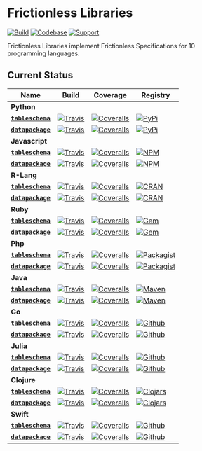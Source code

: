 # Frictionless Libraries

[![Build](https://img.shields.io/github/workflow/status/frictionlessdata/libraries/general/main)](https://github.com/frictionlessdata/libraries/actions)
[![Codebase](https://img.shields.io/badge/codebase-github-brightgreen)](https://github.com/frictionlessdata/libraries)
[![Support](https://img.shields.io/badge/support-discord-brightgreen)](https://discord.com/channels/695635777199145130/695635777199145133)

Frictionless Libraries implement Frictionless Specifications for 10 programming languages.

## Current Status

Name  | Build | Coverage | Registry
----- | ----- | -------- | --------
**Python** |
**<a href="https://github.com/frictionlessdata/tableschema-py">`tableschema`</a>** | [![Travis](https://img.shields.io/travis/frictionlessdata/tableschema-py/master.svg)](https://travis-ci.org/frictionlessdata/tableschema-py) | [![Coveralls](http://img.shields.io/coveralls/frictionlessdata/tableschema-py.svg?branch=master)](https://coveralls.io/r/frictionlessdata/tableschema-py?branch=master) | [![PyPi](https://img.shields.io/pypi/v/tableschema.svg)](https://pypi.python.org/pypi/tableschema)
**<a href="https://github.com/frictionlessdata/datapackage-py">`datapackage`</a>** | [![Travis](https://img.shields.io/travis/frictionlessdata/datapackage-py/master.svg)](https://travis-ci.org/frictionlessdata/datapackage-py) | [![Coveralls](http://img.shields.io/coveralls/frictionlessdata/datapackage-py.svg?branch=master)](https://coveralls.io/r/frictionlessdata/datapackage-py?branch=master) | [![PyPi](https://img.shields.io/pypi/v/datapackage.svg)](https://pypi.python.org/pypi/datapackage)
**Javascript** |
**<a href="https://github.com/frictionlessdata/tableschema-js">`tableschema`</a>** | [![Travis](https://img.shields.io/travis/frictionlessdata/tableschema-js/master.svg)](https://travis-ci.org/frictionlessdata/tableschema-js) | [![Coveralls](http://img.shields.io/coveralls/frictionlessdata/tableschema-js.svg?branch=master)](https://coveralls.io/r/frictionlessdata/tableschema-js?branch=master) | [![NPM](https://img.shields.io/npm/v/tableschema.svg)](https://www.npmjs.com/package/tableschema)
**<a href="https://github.com/frictionlessdata/datapackage-js">`datapackage`</a>** | [![Travis](https://img.shields.io/travis/frictionlessdata/datapackage-js/master.svg)](https://travis-ci.org/frictionlessdata/datapackage-js) | [![Coveralls](http://img.shields.io/coveralls/frictionlessdata/datapackage-js.svg?branch=master)](https://coveralls.io/r/frictionlessdata/datapackage-js?branch=master) | [![NPM](https://img.shields.io/npm/v/datapackage.svg)](https://www.npmjs.com/package/datapackage)
**R-Lang** |
**<a href="https://github.com/frictionlessdata/tableschema-r">`tableschema`</a>** | [![Travis](https://img.shields.io/travis/frictionlessdata/tableschema-r/master.svg)](https://travis-ci.org/frictionlessdata/tableschema-r) | [![Coveralls](http://img.shields.io/coveralls/frictionlessdata/tableschema-r.svg?branch=master)](https://coveralls.io/r/frictionlessdata/tableschema-r?branch=master) | [![CRAN](https://img.shields.io/cran/v/tableschema.r.svg)](https://cran.rstudio.com/web/packages/tableschema.r/index.html)
**<a href="https://github.com/frictionlessdata/datapackage-r">`datapackage`</a>** | [![Travis](https://img.shields.io/travis/frictionlessdata/datapackage-r/master.svg)](https://travis-ci.org/frictionlessdata/datapackage-r) | [![Coveralls](http://img.shields.io/coveralls/frictionlessdata/datapackage-r.svg?branch=master)](https://coveralls.io/r/frictionlessdata/datapackage-r?branch=master) | [![CRAN](https://img.shields.io/cran/v/datapackage.r.svg)](https://cran.rstudio.com/web/packages/datapackage.r/index.html)
**Ruby** |
**<a href="https://github.com/frictionlessdata/tableschema-rb">`tableschema`</a>** | [![Travis](https://img.shields.io/travis/frictionlessdata/tableschema-rb/master.svg)](https://travis-ci.org/frictionlessdata/tableschema-rb) | [![Coveralls](http://img.shields.io/coveralls/frictionlessdata/tableschema-rb.svg?branch=master)](https://coveralls.io/r/frictionlessdata/tableschema-rb?branch=master) | [![Gem](http://img.shields.io/gem/v/tableschema.svg)](https://rubygems.org/gems/tableschema)
**<a href="https://github.com/frictionlessdata/datapackage-rb">`datapackage`</a>** | [![Travis](https://img.shields.io/travis/frictionlessdata/datapackage-rb/master.svg)](https://travis-ci.org/frictionlessdata/datapackage-rb) | [![Coveralls](http://img.shields.io/coveralls/frictionlessdata/datapackage-rb.svg?branch=master)](https://coveralls.io/r/frictionlessdata/datapackage-rb?branch=master) | [![Gem](http://img.shields.io/gem/v/datapackage.svg)](https://rubygems.org/gems/datapackage)
**Php** |
**<a href="https://github.com/frictionlessdata/tableschema-php">`tableschema`</a>** | [![Travis](https://img.shields.io/travis/frictionlessdata/tableschema-php/master.svg)](https://travis-ci.org/frictionlessdata/tableschema-php) | [![Coveralls](http://img.shields.io/coveralls/frictionlessdata/tableschema-php.svg?branch=master)](https://coveralls.io/r/frictionlessdata/tableschema-php?branch=master) | [![Packagist](https://img.shields.io/packagist/v/frictionlessdata/tableschema.svg)](https://packagist.org/packages/frictionlessdata/tableschema)
**<a href="https://github.com/frictionlessdata/datapackage-php">`datapackage`</a>** | [![Travis](https://img.shields.io/travis/frictionlessdata/datapackage-php/master.svg)](https://travis-ci.org/frictionlessdata/datapackage-php) | [![Coveralls](http://img.shields.io/coveralls/frictionlessdata/datapackage-php.svg?branch=master)](https://coveralls.io/r/frictionlessdata/datapackage-php?branch=master) | [![Packagist](https://img.shields.io/packagist/v/frictionlessdata/datapackage.svg)](https://packagist.org/packages/frictionlessdata/datapackage)
**Java** |
**<a href="https://github.com/frictionlessdata/tableschema-java">`tableschema`</a>** | [![Travis](https://img.shields.io/travis/frictionlessdata/tableschema-java/master.svg)](https://travis-ci.org/frictionlessdata/tableschema-java) | [![Coveralls](http://img.shields.io/coveralls/frictionlessdata/tableschema-java.svg?branch=master)](https://coveralls.io/r/frictionlessdata/tableschema-java?branch=master) | [![Maven](https://img.shields.io/maven-central/v/frictionlessdata/tableschema?label=maven)](https://search.maven.org/search?q=a:tableschema)
**<a href="https://github.com/frictionlessdata/datapackage-java">`datapackage`</a>** | [![Travis](https://img.shields.io/travis/frictionlessdata/datapackage-java/master.svg)](https://travis-ci.org/frictionlessdata/datapackage-java) | [![Coveralls](http://img.shields.io/coveralls/frictionlessdata/datapackage-java.svg?branch=master)](https://coveralls.io/r/frictionlessdata/datapackage-java?branch=master) | [![Maven](https://img.shields.io/maven-central/v/frictionlessdata/datapackage?label=maven)](https://search.maven.org/search?q=a:datapackage)
**Go** |
**<a href="https://github.com/frictionlessdata/tableschema-go">`tableschema`</a>** | [![Travis](https://img.shields.io/travis/frictionlessdata/tableschema-go/master.svg)](https://travis-ci.org/frictionlessdata/tableschema-go) | [![Coveralls](http://img.shields.io/coveralls/frictionlessdata/tableschema-go.svg?branch=master)](https://coveralls.io/r/frictionlessdata/tableschema-go?branch=master) | [![Github](https://img.shields.io/github/v/release/frictionlessdata/tableschema-go?sort=semver&label=github)](https://github.com/frictionlessdata/tableschema-go/releases)
**<a href="https://github.com/frictionlessdata/datapackage-go">`datapackage`</a>** | [![Travis](https://img.shields.io/travis/frictionlessdata/datapackage-go/master.svg)](https://travis-ci.org/frictionlessdata/datapackage-go) | [![Coveralls](http://img.shields.io/coveralls/frictionlessdata/datapackage-go.svg?branch=master)](https://coveralls.io/r/frictionlessdata/datapackage-go?branch=master) | [![Github](https://img.shields.io/github/v/release/frictionlessdata/datapackage-go?sort=semver&label=github)](https://github.com/frictionlessdata/datapackage-go/releases)
**Julia** |
**<a href="https://github.com/frictionlessdata/TableSchema.jl">`tableschema`</a>** | [![Travis](https://img.shields.io/travis/frictionlessdata/TableSchema.jl/master.svg)](https://travis-ci.org/frictionlessdata/TableSchema.jl) | [![Coveralls](http://img.shields.io/coveralls/frictionlessdata/TableSchema.jl.svg?branch=master)](https://coveralls.io/r/frictionlessdata/TableSchema.jl?branch=master) | [![Github](https://img.shields.io/github/v/release/frictionlessdata/TableSchema.jl?sort=semver&label=github)](https://github.com/frictionlessdata/TableSchema.jl/releases)
**<a href="https://github.com/frictionlessdata/DataPackage.jl">`datapackage`</a>** | [![Travis](https://img.shields.io/travis/frictionlessdata/DataPackage.jl/master.svg)](https://travis-ci.org/frictionlessdata/DataPackage.jl) | [![Coveralls](http://img.shields.io/coveralls/frictionlessdata/DataPackage.jl.svg?branch=master)](https://coveralls.io/r/frictionlessdata/DataPackage.jl?branch=master) | [![Github](https://img.shields.io/github/v/release/frictionlessdata/DataPackage.jl?sort=semver&label=github)](https://github.com/frictionlessdata/DataPackage.jl/releases)
**Clojure** |
**<a href="https://github.com/frictionlessdata/tableschema-clj">`tableschema`</a>** | [![Travis](https://img.shields.io/travis/frictionlessdata/tableschema-clj/master.svg)](https://travis-ci.org/frictionlessdata/tableschema-clj) | [![Coveralls](http://img.shields.io/coveralls/frictionlessdata/tableschema-clj.svg?branch=master)](https://coveralls.io/r/frictionlessdata/tableschema-clj?branch=master) | [![Clojars](https://img.shields.io/clojars/v/tableschema.svg)](https://clojars.org/tableschema)
**<a href="https://github.com/frictionlessdata/datapackage-clj">`datapackage`</a>** | [![Travis](https://img.shields.io/travis/frictionlessdata/datapackage-clj/master.svg)](https://travis-ci.org/frictionlessdata/datapackage-clj) | [![Coveralls](http://img.shields.io/coveralls/frictionlessdata/datapackage-clj.svg?branch=master)](https://coveralls.io/r/frictionlessdata/datapackage-clj?branch=master) | [![Clojars](https://img.shields.io/clojars/v/datapackage.svg)](https://clojars.org/datapackage)
**Swift** |
**<a href="https://github.com/frictionlessdata/tableschema-swift">`tableschema`</a>** | [![Travis](https://img.shields.io/travis/frictionlessdata/tableschema-swift/master.svg)](https://travis-ci.org/frictionlessdata/tableschema-swift) | [![Coveralls](http://img.shields.io/coveralls/frictionlessdata/tableschema-swift.svg?branch=master)](https://coveralls.io/r/frictionlessdata/tableschema-swift?branch=master) | [![Github](https://img.shields.io/github/v/release/frictionlessdata/tableschema-swift?sort=semver&label=github)](https://github.com/frictionlessdata/tableschema-swift/releases)
**<a href="https://github.com/frictionlessdata/datapackage-swift">`datapackage`</a>** | [![Travis](https://img.shields.io/travis/frictionlessdata/datapackage-swift/master.svg)](https://travis-ci.org/frictionlessdata/datapackage-swift) | [![Coveralls](http://img.shields.io/coveralls/frictionlessdata/datapackage-swift.svg?branch=master)](https://coveralls.io/r/frictionlessdata/datapackage-swift?branch=master) | [![Github](https://img.shields.io/github/v/release/frictionlessdata/datapackage-swift?sort=semver&label=github)](https://github.com/frictionlessdata/datapackage-swift/releases)
